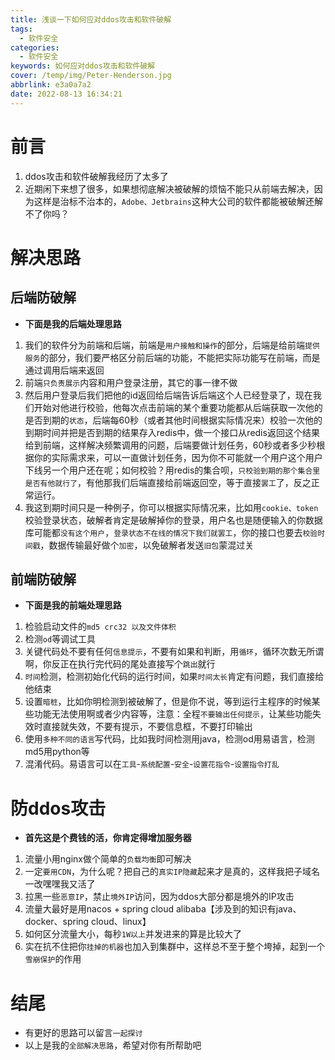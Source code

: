 ```yaml
---
title: 浅谈一下如何应对ddos攻击和软件破解
tags:
  - 软件安全
categories:
  - 软件安全
keywords: 如何应对ddos攻击和软件破解
cover: /temp/img/Peter-Henderson.jpg
abbrlink: e3a0a7a2
date: 2022-08-13 16:34:21
---
```


# 前言

1. ddos攻击和软件破解我经历了太多了
2. 近期闲下来想了很多，如果想彻底解决被破解的烦恼不能只从前端去解决，因为这样是治标不治本的，`Adobe、Jetbrains`这种大公司的软件都能被破解还解不了你吗？

# 解决思路

## 后端防破解
- **下面是我的后端处理思路**
1. 我们的软件分为前端和后端，前端是`用户接触和操作`的部分，后端是给前端`提供服务`的部分，我们要严格区分前后端的功能，不能把实际功能写在前端，而是通过调用后端来返回
2. 前端`只负责展示`内容和用户登录注册，其它的事一律不做
3. 然后用户登录后我们把他的id返回给后端告诉后端这个人已经登录了，现在我们开始对他进行校验，他每次点击前端的某个重要功能都从后端获取一次他的是否到期的`状态`，后端每60秒（或者其他时间根据实际情况来）校验一次他的到期时间并把是否到期的结果存入redis中，做一个接口从redis返回这个结果给到前端，这样解决频繁调用的问题，后端要做计划任务，60秒或者多少秒根据你的实际需求来，可以一直做计划任务，因为你不可能就一个用户这个用户下线另一个用户还在呢；如何校验？用redis的集合呗，`只校验到期的那个集合里是否有他就行了`，有他那我们后端直接给前端返回空，等于直接`罢工`了，反之正常运行。
4. 我这到期时间只是一种例子，你可以根据实际情况来，比如用`cookie、token`校验登录状态，破解者肯定是破解掉你的登录，用户名也是随便输入的你数据库可能都`没有这个用户`，`登录状态不在线的情况下我们就罢工`，你的接口也要去`校验时间戳`，数据传输最好做个`加密`，以免破解者发送`旧包`蒙混过关

## 前端防破解
- **下面是我的前端处理思路**
1. 检验启动文件的`md5 crc32 以及文件体积`
2. 检测`od`等调试工具
3. 关键代码处不要有任何`信息提示`，不要有如果和判断，用`循环`，循环次数无所谓啊，你反正在执行完代码的尾处直接写个`跳出`就行
4. `时间`检测，检测初始化代码的运行时间，如果`时间太长`肯定有问题，我们直接给他结束
5. 设置`暗桩`，比如你明检测到被破解了，但是你不说，等到运行主程序的时候某些功能无法使用啊或者少内容等，注意：全程`不要输出任何提示`，让某些功能失效时直接就失效，不要有提示，不要信息框，不要打印输出
6. 使用`多种不同的语言`写代码，比如我时间检测用java，检测od用易语言，检测md5用python等
7. 混淆代码。易语言可以在`工具`-`系统配置`-`安全`-`设置花指令`-`设置指令打乱`

# 防ddos攻击
- **首先这是个费钱的活，你肯定得增加服务器**
1. 流量小用nginx做个简单的`负载均衡`即可解决
2. 一定`要用CDN`，为什么呢？把自己的`真实IP隐藏`起来才是真的，这样我把子域名一改嘿嘿我又活了
3. 拉黑一些`恶意IP`，禁止`境外IP`访问，因为ddos大部分都是境外的IP攻击
4. 流量大最好是用nacos + spring cloud alibaba【涉及到的知识有java、docker、spring cloud、linux】
5. 如何区分流量大小，每秒`1W以上`并发进来的算是比较大了
6. 实在抗不住把你`挂掉的机器`也加入到集群中，这样总不至于整个垮掉，起到一个`雪崩保护`的作用

# 结尾

- 有更好的思路可以留言`一起探讨`
- 以上是我的`全部解决思路`，希望对你有所帮助吧
